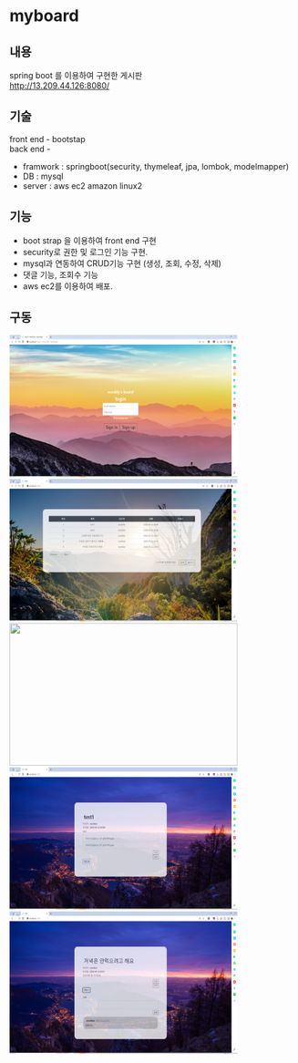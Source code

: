 # myboard
## 내용
spring boot 를 이용하여 구현한 게시판    
http://13.209.44.126:8080/

## 기술
front end - bootstap    
back end -    
* framwork : springboot(security, thymeleaf, jpa, lombok, modelmapper)   
* DB : mysql    
* server : aws ec2 amazon linux2    
## 기능
 - boot strap 을 이용하여 front end 구현
 - security로 권한 및 로그인 기능 구현.
 - mysql과 연동하여 CRUD기능 구현 (생성, 조회, 수정, 삭제)
 - 댓글 기능, 조회수 기능
 - aws ec2를 이용하여 배포.
 

## 구동
<img src="/myboard/login.PNG" width="400" height="250"></img>
<img src="/myboard/main.PNG" width="400" height="250"></img>
<img src="/myboard/new.PNG" width="400" height="250"></img>
<img src="/myboard/detail.PNG" width="400" height="250"></img>
<img src="/myboard/detailComment.PNG" width="400" height="250"></img>
